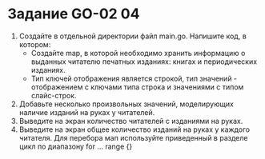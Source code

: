 # Задание GO-02 04

1. Создайте в отдельной директории файл main.go. Напишите код, в котором:
   + Создайте map, в которой необходимо хранить информацию о выданных читателю печатных изданиях: книгах и периодических изданиях.
   + Тип ключей отображения является строкой, тип значений - отображением с ключами типа строка и значениями с типом слайс-строк.
2. Добавьте несколько произвольных значений, моделирующих наличие изданий на руках у читателей.
3. Выведите на экран количество читателей с изданиями на руках.
4. Выведите на экран общее количество изданий на руках у каждого читателя. Для перебора мап используйте приведенный в разделе цикл по диапазону for ... range {}
